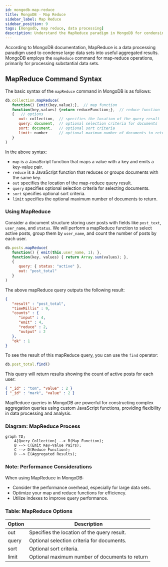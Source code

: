 ```yaml
---
id: mongodb-map-reduce
title: MongoDB - Map Reduce
sidebar_label: Map Reduce
sidebar_position: 9
tags: [mongodb, map reduce, data processing]
description: Understand the MapReduce paradigm in MongoDB for condensing large volumes of data into useful aggregated results.
---
```


According to MongoDB documentation, MapReduce is a data processing paradigm used to condense large data sets into useful aggregated results. MongoDB employs the `mapReduce` command for map-reduce operations, primarily for processing substantial data sets.

## MapReduce Command Syntax

The basic syntax of the `mapReduce` command in MongoDB is as follows:

```javascript
db.collection.mapReduce(
   function() {emit(key,value);},  // map function
   function(key,values) {return reduceFunction;},  // reduce function
   {   // options
      out: collection,  // specifies the location of the query result
      query: document,  // optional selection criteria for documents
      sort: document,   // optional sort criteria
      limit: number     // optional maximum number of documents to return
   }
)
```

In the above syntax:

- `map` is a JavaScript function that maps a value with a key and emits a key-value pair.
- `reduce` is a JavaScript function that reduces or groups documents with the same key.
- `out` specifies the location of the map-reduce query result.
- `query` specifies optional selection criteria for selecting documents.
- `sort` specifies optional sort criteria.
- `limit` specifies the optional maximum number of documents to return.

### Using MapReduce

Consider a document structure storing user posts with fields like `post_text`, `user_name`, and `status`. We will perform a mapReduce function to select active posts, group them by `user_name`, and count the number of posts by each user.

```javascript
db.posts.mapReduce( 
   function() { emit(this.user_name, 1); }, 
   function(key, values) { return Array.sum(values); }, 
   {  
      query: { status: "active" },  
      out: "post_total" 
   }
)
```

The above mapReduce query outputs the following result:

```json
{
   "result" : "post_total",
   "timeMillis" : 9,
   "counts" : {
      "input" : 4,
      "emit" : 4,
      "reduce" : 2,
      "output" : 2
   },
   "ok" : 1
}
```

To see the result of this mapReduce query, you can use the `find` operator:

```javascript
db.post_total.find()
```

This query will return results showing the count of active posts for each user:

```json
{ "_id" : "tom", "value" : 2 }
{ "_id" : "mark", "value" : 2 }
```

MapReduce queries in MongoDB are powerful for constructing complex aggregation queries using custom JavaScript functions, providing flexibility in data processing and analysis.

### Diagram: MapReduce Process

```mermaid
graph TD;
    A[Query Collection] --> B(Map Function);
    B --> C(Emit Key-Value Pairs);
    C --> D(Reduce Function);
    D --> E(Aggregated Results);
```

### Note: Performance Considerations

When using MapReduce in MongoDB:
- Consider the performance overhead, especially for large data sets.
- Optimize your map and reduce functions for efficiency.
- Utilize indexes to improve query performance.

### Table: MapReduce Options

| Option | Description                                    |
|--------|------------------------------------------------|
| out    | Specifies the location of the query result.    |
| query  | Optional selection criteria for documents.     |
| sort   | Optional sort criteria.                        |
| limit  | Optional maximum number of documents to return|
